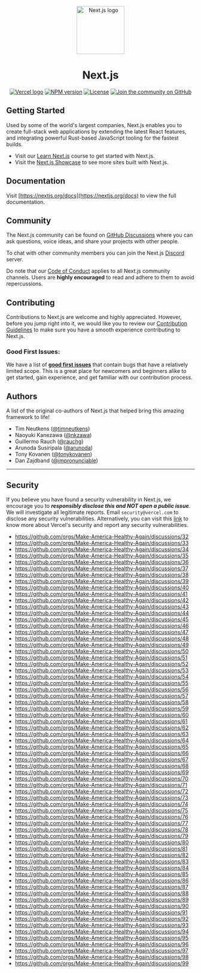 <div align="center">
  <a href="https://nextjs.org">
    <picture>
      <source media="(prefers-color-scheme: dark)" srcset="https://assets.vercel.com/image/upload/v1662130559/nextjs/Icon_dark_background.png">
      <img alt="Next.js logo" src="https://assets.vercel.com/image/upload/v1662130559/nextjs/Icon_light_background.png" height="128">
    </picture>
  </a>
  <h1>Next.js</h1>

<a href="https://vercel.com"><img alt="Vercel logo" src="https://img.shields.io/badge/MADE%20BY%20Vercel-000000.svg?style=for-the-badge&logo=Vercel&labelColor=000"></a>
<a href="https://www.npmjs.com/package/next"><img alt="NPM version" src="https://img.shields.io/npm/v/next.svg?style=for-the-badge&labelColor=000000"></a>
<a href="https://github.com/vercel/next.js/blob/canary/license.md"><img alt="License" src="https://img.shields.io/npm/l/next.svg?style=for-the-badge&labelColor=000000"></a>
<a href="https://github.com/vercel/next.js/discussions"><img alt="Join the community on GitHub" src="https://img.shields.io/badge/Join%20the%20community-blueviolet.svg?style=for-the-badge&logo=Next.js&labelColor=000000&logoWidth=20"></a>

</div>

## Getting Started

Used by some of the world's largest companies, Next.js enables you to create full-stack web applications by extending the latest React features, and integrating powerful Rust-based JavaScript tooling for the fastest builds.

- Visit our [Learn Next.js](https://nextjs.org/learn) course to get started with Next.js.
- Visit the [Next.js Showcase](https://nextjs.org/showcase) to see more sites built with Next.js.

## Documentation

Visit [https://nextjs.org/docs](https://nextjs.org/docs) to view the full documentation.

## Community

The Next.js community can be found on [GitHub Discussions](https://github.com/vercel/next.js/discussions) where you can ask questions, voice ideas, and share your projects with other people.

To chat with other community members you can join the Next.js [Discord](https://nextjs.org/discord) server.

Do note that our [Code of Conduct](https://github.com/vercel/next.js/blob/canary/CODE_OF_CONDUCT.md) applies to all Next.js community channels. Users are **highly encouraged** to read and adhere to them to avoid repercussions.

## Contributing

Contributions to Next.js are welcome and highly appreciated. However, before you jump right into it, we would like you to review our [Contribution Guidelines](/contributing.md) to make sure you have a smooth experience contributing to Next.js.

### Good First Issues:

We have a list of **[good first issues](https://github.com/vercel/next.js/labels/good%20first%20issue)** that contain bugs that have a relatively limited scope. This is a great place for newcomers and beginners alike to get started, gain experience, and get familiar with our contribution process.

## Authors

A list of the original co-authors of Next.js that helped bring this amazing framework to life!

- Tim Neutkens ([@timneutkens](https://x.com/timneutkens))
- Naoyuki Kanezawa ([@nkzawa](https://x.com/nkzawa))
- Guillermo Rauch ([@rauchg](https://x.com/rauchg))
- Arunoda Susiripala ([@arunoda](https://x.com/arunoda))
- Tony Kovanen ([@tonykovanen](https://x.com/tonykovanen))
- Dan Zajdband ([@impronunciable](https://x.com/impronunciable))

---

## Security

If you believe you have found a security vulnerability in Next.js, we encourage you to **_responsibly disclose this and NOT open a public issue_**. We will investigate all legitimate reports. Email `security@vercel.com` to disclose any security vulnerabilities. Alternatively, you can visit this [link](https://vercel.com/security) to know more about Vercel's security and report any security vulnerabilities.
- https://github.com/orgs/Make-America-Healthy-Again/discussions/32
- https://github.com/orgs/Make-America-Healthy-Again/discussions/33
- https://github.com/orgs/Make-America-Healthy-Again/discussions/34
- https://github.com/orgs/Make-America-Healthy-Again/discussions/35
- https://github.com/orgs/Make-America-Healthy-Again/discussions/36
- https://github.com/orgs/Make-America-Healthy-Again/discussions/37
- https://github.com/orgs/Make-America-Healthy-Again/discussions/38
- https://github.com/orgs/Make-America-Healthy-Again/discussions/39
- https://github.com/orgs/Make-America-Healthy-Again/discussions/40
- https://github.com/orgs/Make-America-Healthy-Again/discussions/41
- https://github.com/orgs/Make-America-Healthy-Again/discussions/42
- https://github.com/orgs/Make-America-Healthy-Again/discussions/43
- https://github.com/orgs/Make-America-Healthy-Again/discussions/44
- https://github.com/orgs/Make-America-Healthy-Again/discussions/45
- https://github.com/orgs/Make-America-Healthy-Again/discussions/46
- https://github.com/orgs/Make-America-Healthy-Again/discussions/47
- https://github.com/orgs/Make-America-Healthy-Again/discussions/48
- https://github.com/orgs/Make-America-Healthy-Again/discussions/49
- https://github.com/orgs/Make-America-Healthy-Again/discussions/50
- https://github.com/orgs/Make-America-Healthy-Again/discussions/51
- https://github.com/orgs/Make-America-Healthy-Again/discussions/52
- https://github.com/orgs/Make-America-Healthy-Again/discussions/53
- https://github.com/orgs/Make-America-Healthy-Again/discussions/54
- https://github.com/orgs/Make-America-Healthy-Again/discussions/55
- https://github.com/orgs/Make-America-Healthy-Again/discussions/56
- https://github.com/orgs/Make-America-Healthy-Again/discussions/57
- https://github.com/orgs/Make-America-Healthy-Again/discussions/58
- https://github.com/orgs/Make-America-Healthy-Again/discussions/59
- https://github.com/orgs/Make-America-Healthy-Again/discussions/60
- https://github.com/orgs/Make-America-Healthy-Again/discussions/61
- https://github.com/orgs/Make-America-Healthy-Again/discussions/62
- https://github.com/orgs/Make-America-Healthy-Again/discussions/63
- https://github.com/orgs/Make-America-Healthy-Again/discussions/64
- https://github.com/orgs/Make-America-Healthy-Again/discussions/65
- https://github.com/orgs/Make-America-Healthy-Again/discussions/66
- https://github.com/orgs/Make-America-Healthy-Again/discussions/67
- https://github.com/orgs/Make-America-Healthy-Again/discussions/68
- https://github.com/orgs/Make-America-Healthy-Again/discussions/69
- https://github.com/orgs/Make-America-Healthy-Again/discussions/70
- https://github.com/orgs/Make-America-Healthy-Again/discussions/71
- https://github.com/orgs/Make-America-Healthy-Again/discussions/72
- https://github.com/orgs/Make-America-Healthy-Again/discussions/73
- https://github.com/orgs/Make-America-Healthy-Again/discussions/74
- https://github.com/orgs/Make-America-Healthy-Again/discussions/75
- https://github.com/orgs/Make-America-Healthy-Again/discussions/76
- https://github.com/orgs/Make-America-Healthy-Again/discussions/77
- https://github.com/orgs/Make-America-Healthy-Again/discussions/78
- https://github.com/orgs/Make-America-Healthy-Again/discussions/79
- https://github.com/orgs/Make-America-Healthy-Again/discussions/80
- https://github.com/orgs/Make-America-Healthy-Again/discussions/81
- https://github.com/orgs/Make-America-Healthy-Again/discussions/82
- https://github.com/orgs/Make-America-Healthy-Again/discussions/83
- https://github.com/orgs/Make-America-Healthy-Again/discussions/84
- https://github.com/orgs/Make-America-Healthy-Again/discussions/85
- https://github.com/orgs/Make-America-Healthy-Again/discussions/86
- https://github.com/orgs/Make-America-Healthy-Again/discussions/87
- https://github.com/orgs/Make-America-Healthy-Again/discussions/88
- https://github.com/orgs/Make-America-Healthy-Again/discussions/89
- https://github.com/orgs/Make-America-Healthy-Again/discussions/90
- https://github.com/orgs/Make-America-Healthy-Again/discussions/91
- https://github.com/orgs/Make-America-Healthy-Again/discussions/92
- https://github.com/orgs/Make-America-Healthy-Again/discussions/93
- https://github.com/orgs/Make-America-Healthy-Again/discussions/94
- https://github.com/orgs/Make-America-Healthy-Again/discussions/95
- https://github.com/orgs/Make-America-Healthy-Again/discussions/96
- https://github.com/orgs/Make-America-Healthy-Again/discussions/97
- https://github.com/orgs/Make-America-Healthy-Again/discussions/98
- https://github.com/orgs/Make-America-Healthy-Again/discussions/99
